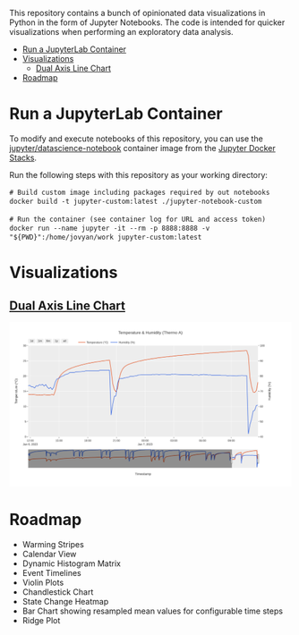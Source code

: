This repository contains a bunch of opinionated data visualizations in Python in the form of Jupyter Notebooks. The code is intended for quicker visualizations when performing an exploratory data analysis.

- [Run a JupyterLab Container](#run-a-jupyterlab-container)
- [Visualizations](#visualizations)
  - [Dual Axis Line Chart](#dual-axis-line-chart)
- [Roadmap](#roadmap)


# Run a JupyterLab Container

To modify and execute notebooks of this repository, you can use the [jupyter/datascience-notebook](https://hub.docker.com/r/jupyter/datascience-notebook) container image from the [Jupyter Docker Stacks](https://jupyter-docker-stacks.readthedocs.io/en/latest/).

Run the following steps with this repository as your working directory:

```
# Build custom image including packages required by out notebooks
docker build -t jupyter-custom:latest ./jupyter-notebook-custom

# Run the container (see container log for URL and access token)
docker run --name jupyter -it --rm -p 8888:8888 -v "${PWD}":/home/jovyan/work jupyter-custom:latest
```

# Visualizations

## [Dual Axis Line Chart](./dual-axis-line-chart/dual-axis-line-chart.ipynb)
![Dual Axis Line Chart](./dual-axis-line-chart/plots/thermo_a.png)

# Roadmap
- Warming Stripes
- Calendar View
- Dynamic Histogram Matrix
- Event Timelines
- Violin Plots
- Chandlestick Chart
- State Change Heatmap
- Bar Chart showing resampled mean values for configurable time steps
- Ridge Plot